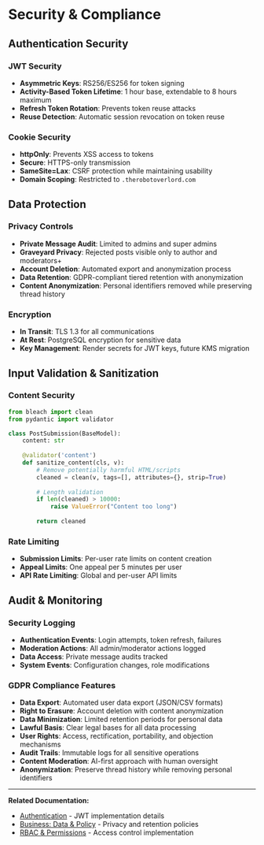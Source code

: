 # Security & Compliance

## Authentication Security

### JWT Security
- **Asymmetric Keys**: RS256/ES256 for token signing
- **Activity-Based Token Lifetime**: 1 hour base, extendable to 8 hours maximum
- **Refresh Token Rotation**: Prevents token reuse attacks
- **Reuse Detection**: Automatic session revocation on token reuse

### Cookie Security
- **httpOnly**: Prevents XSS access to tokens
- **Secure**: HTTPS-only transmission
- **SameSite=Lax**: CSRF protection while maintaining usability
- **Domain Scoping**: Restricted to `.therobotoverlord.com`

## Data Protection

### Privacy Controls
- **Private Message Audit**: Limited to admins and super admins
- **Graveyard Privacy**: Rejected posts visible only to author and moderators+
- **Account Deletion**: Automated export and anonymization process
- **Data Retention**: GDPR-compliant tiered retention with anonymization
- **Content Anonymization**: Personal identifiers removed while preserving thread history

### Encryption
- **In Transit**: TLS 1.3 for all communications
- **At Rest**: PostgreSQL encryption for sensitive data
- **Key Management**: Render secrets for JWT keys, future KMS migration

## Input Validation & Sanitization

### Content Security
```python
from bleach import clean
from pydantic import validator

class PostSubmission(BaseModel):
    content: str
    
    @validator('content')
    def sanitize_content(cls, v):
        # Remove potentially harmful HTML/scripts
        cleaned = clean(v, tags=[], attributes={}, strip=True)
        
        # Length validation
        if len(cleaned) > 10000:
            raise ValueError("Content too long")
        
        return cleaned
```

### Rate Limiting
- **Submission Limits**: Per-user rate limits on content creation
- **Appeal Limits**: One appeal per 5 minutes per user
- **API Rate Limiting**: Global and per-user API limits

## Audit & Monitoring

### Security Logging
- **Authentication Events**: Login attempts, token refresh, failures
- **Moderation Actions**: All admin/moderator actions logged
- **Data Access**: Private message audits tracked
- **System Events**: Configuration changes, role modifications

### GDPR Compliance Features
- **Data Export**: Automated user data export (JSON/CSV formats)
- **Right to Erasure**: Account deletion with content anonymization
- **Data Minimization**: Limited retention periods for personal data
- **Lawful Basis**: Clear legal bases for all data processing
- **User Rights**: Access, rectification, portability, and objection mechanisms
- **Audit Trails**: Immutable logs for all sensitive operations
- **Content Moderation**: AI-first approach with human oversight
- **Anonymization**: Preserve thread history while removing personal identifiers

---

**Related Documentation:**
- [Authentication](./03-authentication.md) - JWT implementation details
- [Business: Data & Policy](../business-requirements/18-data-policy.md) - Privacy and retention policies
- [RBAC & Permissions](./08-rbac-permissions.md) - Access control implementation
